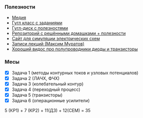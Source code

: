 
### Полезности
- [Медия](https://www.nsumedia.ru/main_potok/third_course/fifth_semester/electrical_engineering)
- [Гугл класс с заданиями](https://classroom.google.com/c/Mzg3ODU3MjEyMjEz)
- [Гугл-диск с полезностями](https://drive.google.com/drive/folders/1cGcKjsOFbgnGdZr6tIqXYUpMHE5IpIlv?usp=drive_link)
- [Репозиторий с решёнными домашками + полезности](https://github.com/dariakhaetskaya/NSU-CS-Helper/blob/main/Electronics/Readme.md)
- [Сайт для симуляции электрических схем](https://www.falstad.com/circuit/)
- [Записи лекций (Максим Муратов)](https://www.youtube.com/playlist?list=PLHAiwjMOQSmxKdIoPWQag5EWEr5OLq30X)
- [Хороший видос про полупроводники диоды и транзисторы](https://rutube.ru/video/19a0dea08486ab54e0d8de458bc4e6e9/?t=434&r=plemwd)

### Месы
- [x] Задача 1 (методы контурных токов и узловых потенциалов)
- [x] Задача 2 (ЛАЧХ, ФЧХ)
- [x] Задача 3 (колебательный контур)
- [x] Задача 4 (переходный процесс)
- [x] Задача 5 (транзисторы)
- [x] Задача 6 (операционные усилители)

5 (КР1) + 7 (КР2) + 11(ДЗ) + 12(СЕМ) = 35